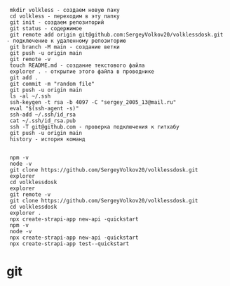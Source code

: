      mkdir volkless - создаем новую паку
     cd volkless - переходим в эту папку
     git init - создаем репозиторий
     git status - содержимое
     git remote add origin git@github.com:SergeyVolkov20/volklessdosk.git - подключение к удаленному репозиторию
     git branch -M main - создание ветки
     git push -u origin main
     git remote -v
     touch README.md - создание текстового файла
     explorer . - открытие этого файла в проводнике
     git add .
     git commit -m "random file"
     git push -u origin main
     ls -al ~/.ssh
     ssh-keygen -t rsa -b 4097 -C "sergey_2005_13@mail.ru"
     eval "$(ssh-agent -s)"
     ssh-add ~/.ssh/id_rsa
     cat ~/.ssh/id_rsa.pub
     ssh -T git@github.com - проверка подключения к гитхабу
     git push -u origin main
     history - история команд


     npm -v
     node -v
     git clone https://github.com/SergeyVolkov20/volklessdosk.git
     explorer
     cd volklessdosk
     explorer
     git remote -v
     git clone https://github.com/SergeyVolkov20/volklessdosk.git
     cd volklessdosk
     explorer .
     npx create-strapi-app new-api -quickstart
     npm -v
     node -v
     npx create-strapi-app new-api -quickstart
     npx create-strapi-app test--quickstart
    
# git
